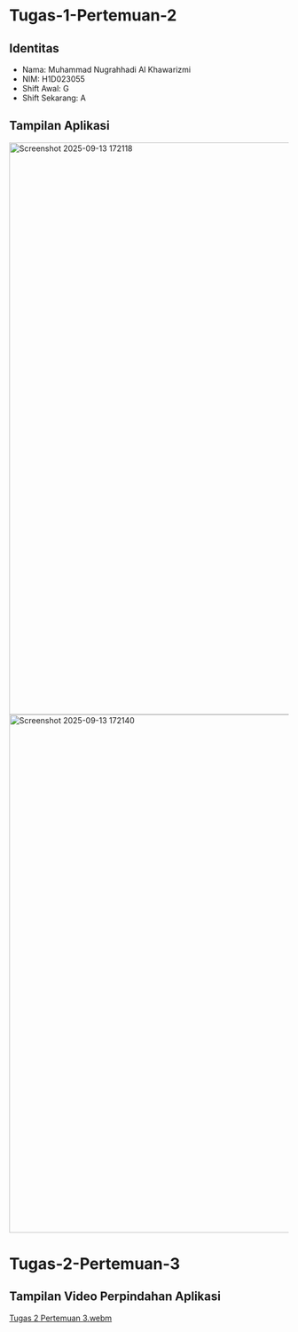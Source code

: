 ﻿# Tugas-1-Pertemuan-2

## Identitas 
- Nama: Muhammad Nugrahhadi Al Khawarizmi
- NIM: H1D023055
- Shift Awal: G
- Shift Sekarang: A

## Tampilan Aplikasi
<img width="717" height="1030" alt="Screenshot 2025-09-13 172118" src="https://github.com/user-attachments/assets/0eef3201-9bf7-48fc-889d-c0a21649fc16" />
<img width="593" height="933" alt="Screenshot 2025-09-13 172140" src="https://github.com/user-attachments/assets/818e46de-ff1a-47ef-b901-082800e6ec17" />


# Tugas-2-Pertemuan-3
## Tampilan Video Perpindahan Aplikasi
[Tugas 2 Pertemuan 3.webm](https://github.com/user-attachments/assets/160249a6-879f-49c4-99a3-3689619db105)
